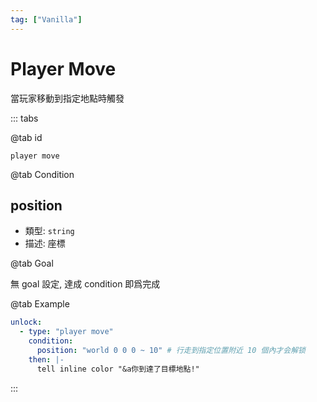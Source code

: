 ```yaml
---
tag: ["Vanilla"]
---
```


# Player Move

當玩家移動到指定地點時觸發

::: tabs

@tab id

`player move`

@tab Condition

## position
- 類型: `string`
- 描述: 座標

@tab Goal

無 goal 設定, 達成 condition 即爲完成

@tab Example

```yaml
unlock:
  - type: "player move"
    condition:
      position: "world 0 0 0 ~ 10" # 行走到指定位置附近 10 個內才会解锁
    then: |-
      tell inline color "&a你到達了目標地點!"
```

:::